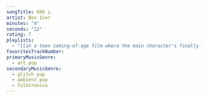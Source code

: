 ```yaml
---
songTitle: 666 ʇ
artist: Bon Iver
minutes: "4"
seconds: "12"
rating: 7
playlists:
  - "[[in a teen coming-of-age film where the main character's finally ready for the next chapter]]"
favoritesTrackNumber:
primaryMusicGenre:
  - art pop
secondaryMusicGenre:
  - glitch pop
  - ambient pop
  - folktronica
---
```

